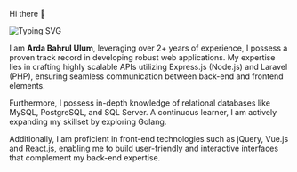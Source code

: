 Hi there 👋 

![Typing SVG](https://readme-typing-svg.demolab.com?font=Fira+Code&weight=100&size=15&duration=2500&pause=1000&color=FF8787&vCenter=true&width=435&lines=I'm+a+Web+Developer;I'm+a+Back+End+Developer;I'm+a+Software+Developer;)

I am <b>Arda Bahrul Ulum</b>, leveraging over 2+ years of experience, I possess a proven track record in developing robust web applications. My expertise lies in crafting highly scalable APIs utilizing Express.js (Node.js) and Laravel (PHP), ensuring seamless communication between back-end and frontend elements.  

Furthermore, I possess in-depth knowledge of relational databases like MySQL, PostgreSQL, and SQL Server.  A continuous learner, I am actively expanding my skillset by exploring Golang.  

Additionally, I am proficient in front-end technologies such as jQuery, Vue.js and React.js, enabling me to build user-friendly and interactive interfaces that complement my back-end expertise.
